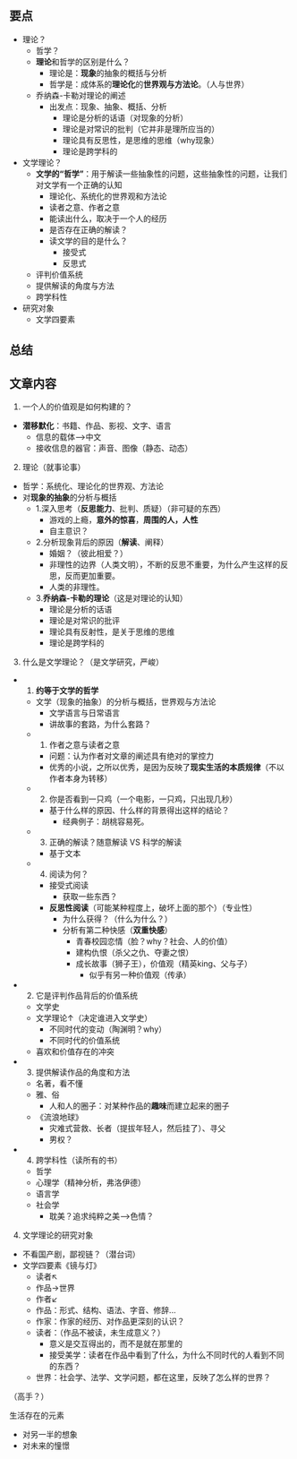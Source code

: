 ## 要点
- 理论？
  - 哲学？
  - **理论**和哲学的区别是什么？
    - 理论是：**现象**的抽象的概括与分析
    - 哲学是：成体系的**理论化**的**世界观与方法论**。（人与世界）
  - 乔纳森-卡勒对理论的阐述
    - 出发点：现象、抽象、概括、分析
      - 理论是分析的话语（对现象的分析）
      - 理论是对常识的批判（它并非是理所应当的）
      - 理论具有反思性，是思维的思维（why现象）
      - 理论是跨学科的
- 文学理论？
  - **文学的“哲学”**：用于解读一些抽象性的问题，这些抽象性的问题，让我们对文学有一个正确的认知
    - 理论化、系统化的世界观和方法论
    - 读者之意、作者之意
    - 能读出什么，取决于一个人的经历
    - 是否存在正确的解读？
    - 读文学的目的是什么？
      - 接受式
      - 反思式
  - 评判价值系统
  - 提供解读的角度与方法
  - 跨学科性
- 研究对象
  - 文学四要素


## 总结


















































## 文章内容

1. 一个人的价值观是如何构建的？
  - **潜移默化**：书籍、作品、影视、文字、语言
    - 信息的载体-->中文
    - 接收信息的器官：声音、图像（静态、动态）
2. 理论（就事论事）
  - 哲学：系统化、理论化的世界观、方法论
  - 对**现象的抽象**的分析与概括
    - 1.深入思考（**反思能力**、批判、质疑）（非可疑的东西）
      - 游戏的上瘾，**意外的惊喜**，**周围的人，人性**
      - 自主意识？
    - 2.分析现象背后的原因（**解读**、阐释）
      - 婚姻？（彼此相爱？）
      - 非理性的边界（人类文明），不断的反思不重要，为什么产生这样的反思，反而更加重要。
      - 人类的非理性。
    - 3.**乔纳森-卡勒的理论**（这是对理论的认知）
      - 理论是分析的话语
      - 理论是对常识的批评
      - 理论具有反射性，是关于思维的思维
      - 理论是跨学科的
3. 什么是文学理论？（是文学研究，严峻）
  - 1. **约等于文学的哲学**
    - 文学（现象的抽象）的分析与概括，世界观与方法论
      - 文学语言与日常语言
      - 讲故事的套路，为什么套路？
    - 1. 作者之意与读者之意
      - 问题：认为作者对文章的阐述具有绝对的掌控力
      - 优秀的小说，之所以优秀，是因为反映了**现实生活的本质规律**（不以作者本身为转移）
    - 2. 你是否看到一只鸡（一个电影，一只鸡，只出现几秒）
      - 基于什么样的原因、什么样的背景得出这样的结论？
        - 经典例子：胡桃容易死。
    - 3. 正确的解读？随意解读 VS 科学的解读
      - 基于文本
    - 4. 阅读为何？
      - 接受式阅读
        - 获取一些东西？
      - **反思性阅读**（可能某种程度上，破坏上面的那个）（专业性）
        - 为什么获得？（什么为什么？）
        - 分析有第二种快感（**双重快感**）
          - 青春校园恋情（脸？why？社会、人的价值）
          - 建构仇恨（杀父之仇、夺妻之恨）
          - 成长故事（狮子王），价值观（精英king、父与子）
            - 似乎有另一种价值观（传承）
  - 2. 它是评判作品背后的价值系统
    - 文学史
    - 文学理论↑（决定谁进入文学史）
      - 不同时代的变动（陶渊明？why）
      - 不同时代的价值系统
    - 喜欢和价值存在的冲突
  - 3. 提供解读作品的角度和方法
    - 名著，看不懂
    - 雅、俗
      - 人和人的圈子：对某种作品的**趣味**而建立起来的圈子
    - 《流浪地球》
      - 灾难式营救、长者（提拔年轻人，然后挂了）、寻父 
      - 男权？
  - 4. 跨学科性（读所有的书）
    - 哲学
    - 心理学（精神分析，弗洛伊德）
    - 语言学
    - 社会学
      - 耽美？追求纯粹之美-->色情？
4. 文学理论的研究对象
  - 不看国产剧，鄙视链？（潜台词）
  - 文学四要素《镜与灯》
    - 读者↖
    -    作品->世界
    - 作者↙
    - 作品：形式、结构、语法、字音、修辞...
    - 作家：作家的经历、对作品更深刻的认识？
    - 读者：（作品不被读，未生成意义？）
      - 意义是交互得出的，而不是就在那里的
      - 接受美学：读者在作品中看到了什么，为什么不同时代的人看到不同的东西？
    - 世界：社会学、法学、文学问题，都在这里，反映了怎么样的世界？ 

（高手？）


生活存在的元素
- 对另一半的想象
- 对未来的憧憬
